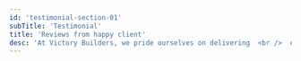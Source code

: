 ```yaml
---
id: 'testimonial-section-01'
subTitle: 'Testimonial'
title: 'Reviews from happy client'
desc: 'At Victory Builders, we pride ourselves on delivering  <br />  exceptional results. Hear from our satisfied clients'
---
```

